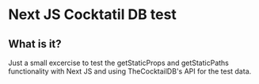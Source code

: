 # Next JS Cocktatil DB test

## What is it?

Just a small excercise to test the getStaticProps and getStaticPaths functionality with Next JS and using TheCocktailDB's API for the test data.
